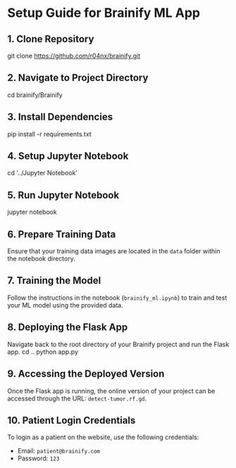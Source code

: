 # Setup Guide for Brainify ML App

## 1. Clone Repository
git clone https://github.com/r04nx/brainify.git

## 2. Navigate to Project Directory
cd brainify/Brainify

## 3. Install Dependencies
pip install -r requirements.txt

## 4. Setup Jupyter Notebook
cd '../Jupyter Notebook'

## 5. Run Jupyter Notebook
jupyter notebook

## 6. Prepare Training Data
Ensure that your training data images are located in the `data` folder within the notebook directory.

## 7. Training the Model
Follow the instructions in the notebook (`brainify_ml.ipynb`) to train and test your ML model using the provided data.

## 8. Deploying the Flask App
Navigate back to the root directory of your Brainify project and run the Flask app.
cd ..
python app.py

## 9. Accessing the Deployed Version
Once the Flask app is running, the online version of your project can be accessed through the URL: `detect-tumor.rf.gd`.

## 10. Patient Login Credentials
To login as a patient on the website, use the following credentials:
- Email: `patient@brainify.com`
- Password: `123`
